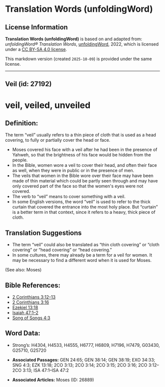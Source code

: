 # Translation Words (unfoldingWord)

## License Information

**Translation Words (unfoldingWord)** is based on and adapted from: _unfoldingWord® Translation Words_, [unfoldingWord](https://unfoldingword.org/utw), 2022, which is licensed under a [CC BY-SA 4.0 license](https://creativecommons.org/licenses/by-sa/4.0/legalcode.en).

This markdown version (created `2025-10-09`) is provided under the same license.



--------------------------------

## Veil (id: 27192)

veil, veiled, unveiled
======================

Definition:
-----------

The term “veil” usually refers to a thin piece of cloth that is used as a head covering, to fully or partially cover the head or face.

* Moses covered his face with a veil after he had been in the presence of Yahweh, so that the brightness of his face would be hidden from the people.
* In the Bible, women wore a veil to cover their head, and often their face as well, when they were in public or in the presence of men.
* The veils that women in the Bible wore over their face may have been made of thin material which could be partly seen through and may have only covered part of the face so that the women's eyes were not covered.
* The verb to “veil” means to cover something with a veil.
* In some English versions, the word “veil” is used to refer to the thick curtain that covered the entrance into the most holy place. But “curtain” is a better term in that context, since it refers to a heavy, thick piece of cloth.

Translation Suggestions
-----------------------

* The term “veil” could also be translated as “thin cloth covering” or “cloth covering” or “head covering” or “head covering.”
* In some cultures, there may already be a term for a veil for women. It may be necessary to find a different word when it is used for Moses.

(See also: Moses)

Bible References:
-----------------

* [2 Corinthians 3:12–13](https://ref.ly/2Cor3:12-2Cor3:13)
* [2 Corinthians 3:16](https://ref.ly/2Cor3:16)
* [Ezekiel 13:18](https://ref.ly/Ezek13:18)
* [Isaiah 47:1–2](https://ref.ly/Isa47:1-Isa47:2)
* [Song of Songs 4:3](https://ref.ly/Song4:3)

Word Data:
----------

* Strong’s: H4304, H4533, H4555, H6777, H6809, H7196, H7479, G03430, G25710, G25720

* **Associated Passages:** GEN 24:65; GEN 38:14; GEN 38:19; EXO 34:33; SNG 4:3; EZK 13:18; 2CO 3:13; 2CO 3:14; 2CO 3:15; 2CO 3:16; 2CO 3:12–2CO 3:13; ISA 47:1–ISA 47:2
* **Associated Articles:** Moses (ID: 26889)

